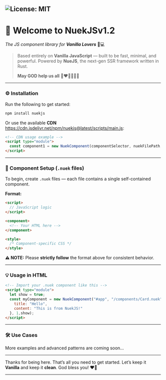 ![License: MIT](https://img.shields.io/badge/License-MIT-blue.svg)
---

# 💫 Welcome to **NuekJSv1.2**

*The JS component library for **Vanilla Lovers*** 🍦💻

> Based entirely on **Vanilla JavaScript** — built to be fast, minimal, and powerful.
> Powered by **NueJS**, the next-gen SSR framework written in Rust.
>
> **May GOD help us all** 🥹❤️💋🙏🙏🙏

---

### ⚙️ Installation

Run the following to get started:

```bash
npm install nuekjs
```

Or use the available **CDN** https://cdn.jsdelivr.net/npm/nuekjs@latest/scripts/main.js:

```html
<!-- CDN usage example -->
<script type="module">
  const component1 = new NuekComponent(componentSelector, nuekFilePath, optionalProps, loop, condition);
</script>
```

---

### 📁 Component Setup (`.nuek` files)

To begin, create `.nuek` files — each file contains a single self-contained component.

**Format:**

```html
<script>
  // JavaScript logic
</script>

<component>
  <!-- Your HTML here -->
</component>

<style>
  /* Component-specific CSS */
</style>
```

**⚠️ NOTE:** Please **strictly follow** the format above for consistent behavior.

---

### 💡 Usage in HTML

```html
<!-- Import your .nuek component like this -->
<script type="module">
  let show = true;
  const myComponent = new NuekComponent("#app", "/components/Card.nuek", {
    title: "Hello",
    content: "This is from NuekJS!"
  }, 1,show);
</script>
```

---

### 🛠️ Use Cases

More examples and advanced patterns are coming soon...

---

Thanks for being here. That’s all you need to get started.
Let’s keep it **Vanilla** and keep it **clean**.
God bless you! ❤️🥹

---